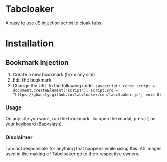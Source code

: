 # Tabcloaker

A easy to use JS injection script to cloak tabs.

# Installation

## Bookmark Injection
1. Create a new bookmark (from any site)
2. Edit the bookmark
3. Change the URL to the following code. 
`javascript: const script = document.createElement("script"); script.src = "https://ghwosty.github.io/tabcloaker/cdn/tabcloaker.js"; void 0;`

### Usage
On any site you want, run the bookmark.
To open the modal, press `\` on your keyboard (Backslash).

### Disclaimer
I am not responsible for anything that happens while using this.
All images used in the making of Tabcloaker go to their respective owners.
